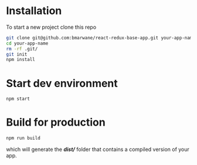 # Installation

To start a new project clone this repo

```bash
git clone git@github.com:bmarwane/react-redux-base-app.git your-app-name
cd your-app-name
rm -rf .git/
git init
npm install
```

# Start dev environment

```bash
npm start
```

# Build for production
```bash
npm run build
```
which will generate the ***dist/*** folder that contains a compiled version of your app.